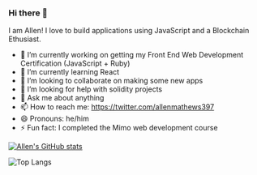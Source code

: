### Hi there 👋

I am Allen! I love to build applications using JavaScript and a Blockchain Ethusiast.


- 🔭 I’m currently working on getting my Front End Web Development Certification (JavaScript + Ruby)
- 🌱 I’m currently learning React
- 👯 I’m looking to collaborate on making some new apps 
- 🤔 I’m looking for help with solidity projects
- 💬 Ask me about anything
- 📫 How to reach me: https://twitter.com/allenmathews397
- 😄 Pronouns: he/him
- ⚡ Fun fact: I completed the Mimo web development course 

[![Allen's GitHub stats](https://github-readme-stats.vercel.app/api?username=allenmathews)](https://github.com/allenmathews/github-readme-stats)

![Top Langs](https://github-readme-stats.vercel.app/api/top-langs/?username=allenmathews&hide=javascript,css,scss,html&theme=tokyonight)

